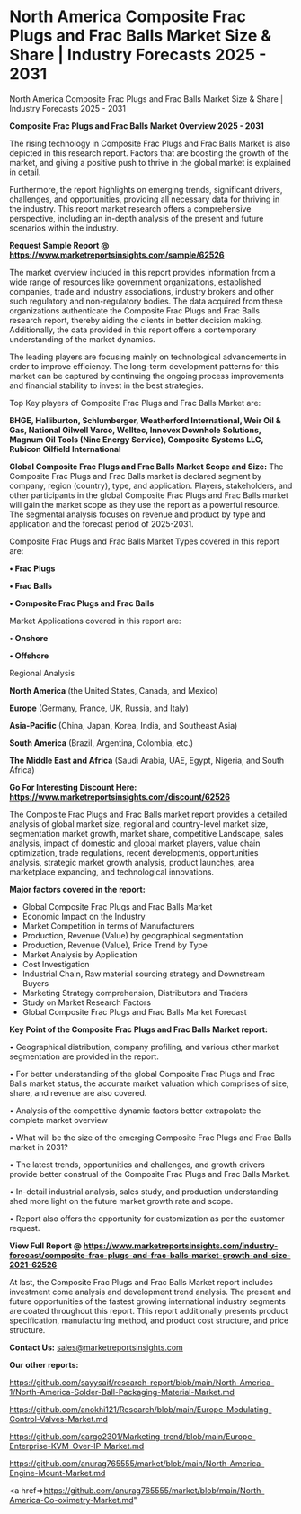 # North America Composite Frac Plugs and Frac Balls Market Size & Share | Industry Forecasts 2025 - 2031
North America Composite Frac Plugs and Frac Balls Market Size & Share | Industry Forecasts 2025 - 2031

<Strong> Composite Frac Plugs and Frac Balls Market Overview 2025 - 2031</strong>

The rising technology in Composite Frac Plugs and Frac Balls Market is also depicted in this research report. Factors that are boosting the growth of the market, and giving a positive push to thrive in the global market is explained in detail.

Furthermore, the report highlights on emerging trends, significant drivers, challenges, and opportunities, providing all necessary data for thriving in the industry. This report market research offers a comprehensive perspective, including an in-depth analysis of the present and future scenarios within the industry.

<strong>Request Sample Report @ <a href=https://www.marketreportsinsights.com/sample/62526>https://www.marketreportsinsights.com/sample/62526</a></strong>

The market overview included in this report provides information from a wide range of resources like government organizations, established companies, trade and industry associations, industry brokers and other such regulatory and non-regulatory bodies. The data acquired from these organizations authenticate the Composite Frac Plugs and Frac Balls research report, thereby aiding the clients in better decision making. Additionally, the data provided in this report offers a contemporary understanding of the market dynamics.

The leading players are focusing mainly on technological advancements in order to improve efficiency. The long-term development patterns for this market can be captured by continuing the ongoing process improvements and financial stability to invest in the best strategies.

Top Key players of Composite Frac Plugs and Frac Balls Market are:

<strong>BHGE, Halliburton, Schlumberger, Weatherford International, Weir Oil & Gas, National Oilwell Varco, Welltec, Innovex Downhole Solutions, Magnum Oil Tools (Nine Energy Service), Composite Systems LLC, Rubicon Oilfield International</strong>

<strong><b>Global Composite Frac Plugs and Frac Balls Market Scope and Size:</b></strong>
The Composite Frac Plugs and Frac Balls market is declared segment by company, region (country), type, and application. Players, stakeholders, and other participants in the global Composite Frac Plugs and Frac Balls market will gain the market scope as they use the report as a powerful resource. The segmental analysis focuses on revenue and product by type and application and the forecast period of 2025-2031.

Composite Frac Plugs and Frac Balls Market Types covered in this report are:

<strong>• Frac Plugs

• Frac Balls

• Composite Frac Plugs and Frac Balls</strong>

Market Applications covered in this report are:

<strong>• Onshore

• Offshore</strong> 

Regional Analysis

<strong>North America</strong> (the United States, Canada, and Mexico)

<strong>Europe</strong> (Germany, France, UK, Russia, and Italy)

<strong>Asia-Pacific</strong> (China, Japan, Korea, India, and Southeast Asia)

<strong>South America</strong> (Brazil, Argentina, Colombia, etc.)

<strong>The Middle East and Africa</strong> (Saudi Arabia, UAE, Egypt, Nigeria, and South Africa)

<strong>Go For Interesting Discount Here: <a href=https://www.marketreportsinsights.com/discount/62526>https://www.marketreportsinsights.com/discount/62526</a></strong>

The Composite Frac Plugs and Frac Balls market report provides a detailed analysis of global market size, regional and country-level market size, segmentation market growth, market share, competitive Landscape, sales analysis, impact of domestic and global market players, value chain optimization, trade regulations, recent developments, opportunities analysis, strategic market growth analysis, product launches, area marketplace expanding, and technological innovations.

<strong><b>Major factors covered in the report:</b></strong>
<ul>
  <li>Global Composite Frac Plugs and Frac Balls Market </li>
  <li>Economic Impact on the Industry</li>
  <li>Market Competition in terms of Manufacturers</li>
  <li>Production, Revenue (Value) by geographical segmentation</li>
  <li>Production, Revenue (Value), Price Trend by Type</li>
  <li>Market Analysis by Application</li>
  <li>Cost Investigation</li>
  <li>Industrial Chain, Raw material sourcing strategy and Downstream Buyers</li>
  <li>Marketing Strategy comprehension, Distributors and Traders</li>
  <li>Study on Market Research Factors</li>
  <li>Global Composite Frac Plugs and Frac Balls Market Forecast</li>
</ul>

<strong><b>Key Point of the Composite Frac Plugs and Frac Balls Market report:</b></strong>

• Geographical distribution, company profiling, and various other market segmentation are provided in the report.

• For better understanding of the global Composite Frac Plugs and Frac Balls market status, the accurate market valuation which comprises of size, share, and revenue are also covered.

• Analysis of the competitive dynamic factors better extrapolate the complete market overview

• What will be the size of the emerging Composite Frac Plugs and Frac Balls market in 2031?

• The latest trends, opportunities and challenges, and growth drivers provide better construal of the Composite Frac Plugs and Frac Balls Market.

• In-detail industrial analysis, sales study, and production understanding shed more light on the future market growth rate and scope.

• Report also offers the opportunity for customization as per the customer request.

<strong><b>View Full Report @ <a href=https://www.marketreportsinsights.com/industry-forecast/composite-frac-plugs-and-frac-balls-market-growth-and-size-2021-62526>https://www.marketreportsinsights.com/industry-forecast/composite-frac-plugs-and-frac-balls-market-growth-and-size-2021-62526</a></b></strong>


At last, the Composite Frac Plugs and Frac Balls Market report includes investment come analysis and development trend analysis. The present and future opportunities of the fastest growing international industry segments are coated throughout this report. This report additionally presents product specification, manufacturing method, and product cost structure, and price structure.

<strong>Contact Us:</strong>
sales@marketreportsinsights.com

<strong>Our other reports:</strong>

<a href=https://github.com/sayysaif/research-report/blob/main/North-America-1/North-America-Solder-Ball-Packaging-Material-Market.md>https://github.com/sayysaif/research-report/blob/main/North-America-1/North-America-Solder-Ball-Packaging-Material-Market.md</a>

<a href=https://github.com/anokhi121/Research/blob/main/Europe-Modulating-Control-Valves-Market.md>https://github.com/anokhi121/Research/blob/main/Europe-Modulating-Control-Valves-Market.md</a>

<a href=https://github.com/cargo2301/Marketing-trend/blob/main/Europe-Enterprise-KVM-Over-IP-Market.md>https://github.com/cargo2301/Marketing-trend/blob/main/Europe-Enterprise-KVM-Over-IP-Market.md</a>

<a href=https://github.com/anurag765555/market/blob/main/North-America-Engine-Mount-Market.md>https://github.com/anurag765555/market/blob/main/North-America-Engine-Mount-Market.md</a>

<a href=>https://github.com/anurag765555/market/blob/main/North-America-Co-oximetry-Market.md</a>"
